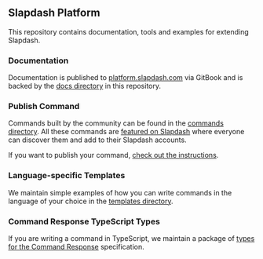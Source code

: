 ## Slapdash Platform

This repository contains documentation, tools and examples for extending Slapdash.

### Documentation

Documentation is published to [platform.slapdash.com](https://platform.slapdash.com) via GitBook and is backed by the [docs directory](docs/) in this repository.

### Publish Command

Commands built by the community can be found in the [commands directory](commands/). All these commands are [featured on Slapdash](https://slapdash.com/developers)  where everyone can discover them and add to their Slapdash accounts.

If you want to publish your command, [check out the instructions](https://developers.slapdash.com/command-bar-101/publish-command).

### Language-specific Templates

We maintain simple examples of how you can write commands in the language of your choice in the [templates directory](templates/).

### Command Response TypeScript Types

If you are writing a command in TypeScript, we maintain a  package of [types for the Command Response](packages/command-response-types) specification.


